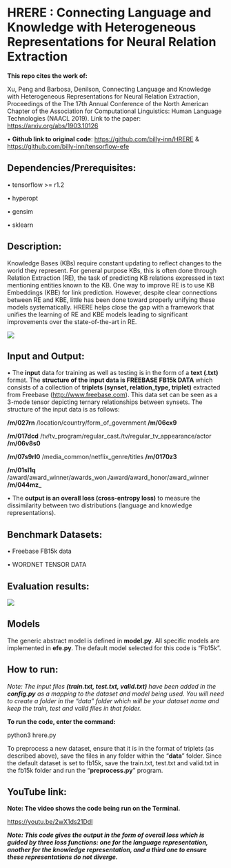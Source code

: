 # **HRERE : Connecting Language and Knowledge with Heterogeneous Representations for Neural Relation Extraction**
**This repo cites the work of:**

Xu, Peng and Barbosa, Denilson, Connecting Language and Knowledge with Heterogeneous Representations for Neural Relation Extraction, Proceedings of the The 17th Annual Conference of the North American Chapter of the Association for Computational Linguistics: Human Language Technologies (NAACL 2019). Link to the paper: https://arxiv.org/abs/1903.10126  

•	**Github link to original code**: https://github.com/billy-inn/HRERE & https://github.com/billy-inn/tensorflow-efe


## Dependencies/Prerequisites:

•	tensorflow >= r1.2

•	hyperopt

•	gensim

•	sklearn

## **Description:**
Knowledge Bases (KBs) require constant updating to reflect changes to the world they represent. For general purpose KBs, this is often done through Relation Extraction (RE), the task of predicting KB relations expressed in text mentioning entities known to the KB. One way to improve RE is to use KB Embeddings (KBE) for link prediction. However, despite clear connections between RE and KBE, little has been done toward properly unifying these models systematically. HRERE helps close the gap with a framework that unifies the learning of RE and KBE models leading to significant improvements over the state-of-the-art in RE.

 ![](https://github.com/devinaarvind/ditk/blob/develop/extraction/relation/HRERE/images/hrere.png)


## **Input and Output:**
•	The **input** data for training as well as testing is in the form of a **text (.txt)** format. The **structure of the input data is FREEBASE FB15k DATA** which consists of a collection of **triplets (synset, relation_type, triplet)** extracted from Freebase (http://www.freebase.com). This data set can be seen as a 3-mode tensor depicting ternary relationships between synsets. The structure of the input data is as follows:

**/m/027rn**	/location/country/form_of_government	**/m/06cx9**

**/m/017dcd**	/tv/tv_program/regular_cast./tv/regular_tv_appearance/actor	**/m/06v8s0**

**/m/07s9rl0**	/media_common/netflix_genre/titles	**/m/0170z3**

**/m/01sl1q**	/award/award_winner/awards_won./award/award_honor/award_winner	**/m/044mz_**
 


•	The **output is an overall loss (cross-entropy loss)** to measure the dissimilarity between two distributions (language and knowledge representations).

## **Benchmark Datasets:**
•	Freebase FB15k data

•	WORDNET TENSOR DATA

## **Evaluation results:**

 ![](https://github.com/devinaarvind/ditk/blob/develop/extraction/relation/HRERE/images/hrere_metrics.png)
 

## **Models**
The generic abstract model is defined in **model.py**. All specific models are implemented in **efe.py**. The default model selected for this code is “Fb15k”.

## How to run:

_Note: The input files **(train.txt, test.txt, valid.txt)** have been added in the **config.py** as a mapping to the dataset and model being used. You will need to create a folder in the “data” folder which will be your dataset name and keep the train, test and valid files in that folder._

**To run the code, enter the command:**

python3 hrere.py

To preprocess a new dataset, ensure that it is in the format of triplets (as described above),  save the files in any folder within the “**data**” folder. Since the default dataset is set to fb15k, save the train.txt, test.txt and valid.txt in the fb15k folder and run the “**preprocess.py**” program.  

## **YouTube link:**

**Note: The video shows the code being run on the Terminal.**

https://youtu.be/2wX1ds21DdI

**_Note: This code gives the output in the form of overall loss which is guided by three loss functions: one for the language representation, another for the knowledge representation, and a third one to ensure these representations do not diverge._** 
